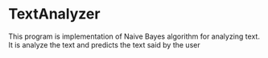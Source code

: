 # TextAnalyzer
This program is implementation of Naive Bayes algorithm for analyzing text. It is analyze the text and predicts the text said by the user
